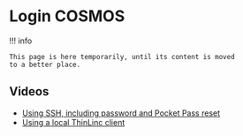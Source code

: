 # Login COSMOS

!!! info

    This page is here temporarily, until its content is moved
    to a better place.

## Videos

- [Using SSH, including password and Pocket Pass reset](https://youtu.be/sMsenzWERTg)
- [Using a local ThinLinc client](https://youtu.be/wn7TgElj_Ng)
